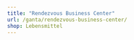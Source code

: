 ```yaml
---
title: "Rendezvous Business Center"
url: /ganta/rendezvous-business-center/
shop: Lebensmittel
---
```

